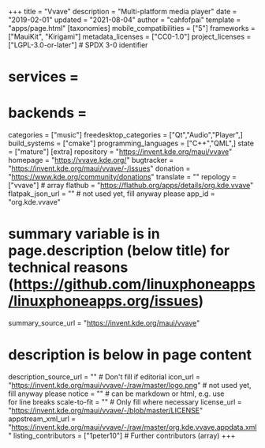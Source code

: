 +++
title = "Vvave"
description = "Multi-platform media player"
date = "2019-02-01"
updated = "2021-08-04"
author = "cahfofpai"
template = "apps/page.html"
[taxonomies]
mobile_compatibilities = ["5"]
frameworks = ["MauiKit", "Kirigami"]
metadata_licenses = ["CC0-1.0"]
project_licenses = ["LGPL-3.0-or-later"] # SPDX 3-0 identifier
# services = 
# backends = 
categories = ["music"]
freedesktop_categories = ["Qt","Audio","Player",]
build_systems = ["cmake"]
programming_languages = ["C++","QML",]
state = ["mature"]
[extra]
repository = "https://invent.kde.org/maui/vvave"
homepage = "https://vvave.kde.org/"
bugtracker = "https://invent.kde.org/maui/vvave/-/issues"
donation = "https://www.kde.org/community/donations"
translate = ""
repology = ["vvave"] # array
flathub = "https://flathub.org/apps/details/org.kde.vvave"
flatpak_json_url = "" # not used yet, fill anyway please
app_id = "org.kde.vvave"
# summary variable is in page.description (below title) for technical reasons (https://github.com/linuxphoneapps/linuxphoneapps.org/issues)
summary_source_url = "https://invent.kde.org/maui/vvave"
# description is below in page content
description_source_url = "" # Don't fill if editorial
icon_url = "https://invent.kde.org/maui/vvave/-/raw/master/logo.png" # not used yet, fill anyway please
notice = "" # can be markdown or html, e.g. use <br> for line breaks
scale-to-fit = "" # Only fill where necessary
license_url = "https://invent.kde.org/maui/vvave/-/blob/master/LICENSE"
appstream_xml_url = "https://invent.kde.org/maui/vvave/-/raw/master/org.kde.vvave.appdata.xml"
listing_contributors = ["1peter10"] # Further contributors (array)
+++
